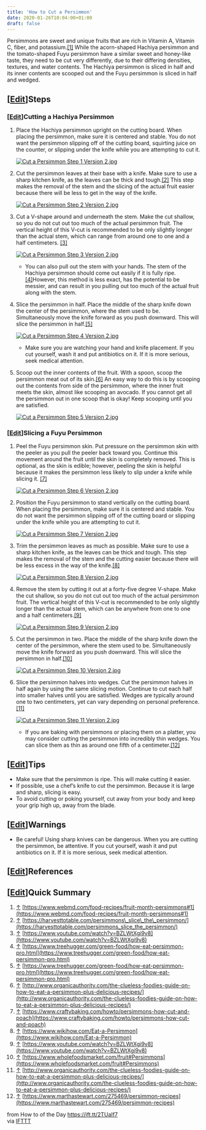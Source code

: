 ```yaml
---
title: 'How to Cut a Persimmon'
date: 2020-01-26T10:04:00+01:00
draft: false
---
```


Persimmons are sweet and unique fruits that are rich in Vitamin A, Vitamin C, fiber, and potassium.[\[1\]](#_note-1) While the acorn-shaped Hachiya persimmon and the tomato-shaped Fuyu persimmon have a similar sweet and honey-like taste, they need to be cut very differently, due to their differing densities, textures, and water contents. The Hachiya persimmon is sliced in half and its inner contents are scooped out and the Fuyu persimmon is sliced in half and wedged.

\[[Edit](https://www.wikihow.com/index.php?title=Cut-a-Persimmon&action=edit&section=1 "Edit section: Steps")\]Steps
--------------------------------------------------------------------------------------------------------------------

### \[[Edit](https://www.wikihow.com/index.php?title=Cut-a-Persimmon&action=edit&section=2 "Edit section: Cutting a Hachiya Persimmon")\]Cutting a Hachiya Persimmon

1.  Place the Hachiya persimmon upright on the cutting board. When placing the persimmon, make sure it is centered and stable. You do not want the persimmon slipping off of the cutting board, squirting juice on the counter, or slipping under the knife while you are attempting to cut it.
    
    [![Cut a Persimmon Step 1 Version 2.jpg](https://www.wikihow.com/images/thumb/3/38/Cut-a-Persimmon-Step-1-Version-2.jpg/aid10353637-v4-728px-Cut-a-Persimmon-Step-1-Version-2.jpg)](https://www.wikihow.com/Image:Cut-a-Persimmon-Step-1-Version-2.jpg)
    
2.  Cut the persimmon leaves at their base with a knife. Make sure to use a sharp kitchen knife, as the leaves can be thick and tough.[\[2\]](#_note-2) This step makes the removal of the stem and the slicing of the actual fruit easier because there will be less to get in the way of the knife.
    
    [![Cut a Persimmon Step 2 Version 2.jpg](https://www.wikihow.com/images/thumb/5/5b/Cut-a-Persimmon-Step-2-Version-2.jpg/aid10353637-v4-728px-Cut-a-Persimmon-Step-2-Version-2.jpg)](https://www.wikihow.com/Image:Cut-a-Persimmon-Step-2-Version-2.jpg)
    
3.  Cut a V-shape around and underneath the stem. Make the cut shallow, so you do not cut out too much of the actual persimmon fruit. The vertical height of this V-cut is recommended to be only slightly longer than the actual stem, which can range from around one to one and a half centimeters. [\[3\]](#_note-3)
    
    [![Cut a Persimmon Step 3 Version 2.jpg](https://www.wikihow.com/images/thumb/1/10/Cut-a-Persimmon-Step-3-Version-2.jpg/aid10353637-v4-728px-Cut-a-Persimmon-Step-3-Version-2.jpg)](https://www.wikihow.com/Image:Cut-a-Persimmon-Step-3-Version-2.jpg)
    
    *   You can also pull out the stem with your hands. The stem of the Hachiya persimmon should come out easily if it is fully ripe.[\[4\]](#_note-4)However, this method is less exact, has the potential to be messier, and can result in you pulling out too much of the actual fruit along with the stem.
4.  Slice the persimmon in half. Place the middle of the sharp knife down the center of the persimmon, where the stem used to be. Simultaneously move the knife forward as you push downward. This will slice the persimmon in half.[\[5\]](#_note-5)
    
    [![Cut a Persimmon Step 4 Version 2.jpg](https://www.wikihow.com/images/thumb/b/bd/Cut-a-Persimmon-Step-4-Version-2.jpg/aid10353637-v4-728px-Cut-a-Persimmon-Step-4-Version-2.jpg)](https://www.wikihow.com/Image:Cut-a-Persimmon-Step-4-Version-2.jpg)
    
    *   Make sure you are watching your hand and knife placement. If you cut yourself, wash it and put antibiotics on it. If it is more serious, seek medical attention.
5.  Scoop out the inner contents of the fruit. With a spoon, scoop the persimmon meat out of its skin.[\[6\]](#_note-6) An easy way to do this is by scooping out the contents from side of the persimmon, where the inner fruit meets the skin, almost like scooping an avocado. If you cannot get all the persimmon out in one scoop that is okay! Keep scooping until you are satisfied.
    
    [![Cut a Persimmon Step 5 Version 2.jpg](https://www.wikihow.com/images/thumb/f/fc/Cut-a-Persimmon-Step-5-Version-2.jpg/aid10353637-v4-728px-Cut-a-Persimmon-Step-5-Version-2.jpg)](https://www.wikihow.com/Image:Cut-a-Persimmon-Step-5-Version-2.jpg)
    

### \[[Edit](https://www.wikihow.com/index.php?title=Cut-a-Persimmon&action=edit&section=3 "Edit section: Slicing a Fuyu Persimmon")\]Slicing a Fuyu Persimmon

1.  Peel the Fuyu persimmon skin. Put pressure on the persimmon skin with the peeler as you pull the peeler back toward you. Continue this movement around the fruit until the skin is completely removed. This is optional, as the skin is edible; however, peeling the skin is helpful because it makes the persimmon less likely to slip under a knife while slicing it. [\[7\]](#_note-7)
    
    [![Cut a Persimmon Step 6 Version 2.jpg](https://www.wikihow.com/images/thumb/6/67/Cut-a-Persimmon-Step-6-Version-2.jpg/aid10353637-v4-728px-Cut-a-Persimmon-Step-6-Version-2.jpg)](https://www.wikihow.com/Image:Cut-a-Persimmon-Step-6-Version-2.jpg)
    
2.  Position the Fuyu persimmon to stand vertically on the cutting board. When placing the persimmon, make sure it is centered and stable. You do not want the persimmon slipping off of the cutting board or slipping under the knife while you are attempting to cut it.
    
    [![Cut a Persimmon Step 7 Version 2.jpg](https://www.wikihow.com/images/thumb/7/7d/Cut-a-Persimmon-Step-7-Version-2.jpg/aid10353637-v4-728px-Cut-a-Persimmon-Step-7-Version-2.jpg)](https://www.wikihow.com/Image:Cut-a-Persimmon-Step-7-Version-2.jpg)
    
3.  Trim the persimmon leaves as much as possible. Make sure to use a sharp kitchen knife, as the leaves can be thick and tough. This step makes the removal of the stem and the cutting easier because there will be less excess in the way of the knife.[\[8\]](#_note-8)
    
    [![Cut a Persimmon Step 8 Version 2.jpg](https://www.wikihow.com/images/thumb/d/d2/Cut-a-Persimmon-Step-8-Version-2.jpg/aid10353637-v4-728px-Cut-a-Persimmon-Step-8-Version-2.jpg)](https://www.wikihow.com/Image:Cut-a-Persimmon-Step-8-Version-2.jpg)
    
4.  Remove the stem by cutting it out at a forty-five degree V-shape. Make the cut shallow, so you do not cut out too much of the actual persimmon fruit. The vertical height of this V-cut is recommended to be only slightly longer than the actual stem, which can be anywhere from one to one and a half centimeters.[\[9\]](#_note-9)
    
    [![Cut a Persimmon Step 9 Version 2.jpg](https://www.wikihow.com/images/thumb/b/b6/Cut-a-Persimmon-Step-9-Version-2.jpg/aid10353637-v4-728px-Cut-a-Persimmon-Step-9-Version-2.jpg)](https://www.wikihow.com/Image:Cut-a-Persimmon-Step-9-Version-2.jpg)
    
5.  Cut the persimmon in two. Place the middle of the sharp knife down the center of the persimmon, where the stem used to be. Simultaneously move the knife forward as you push downward. This will slice the persimmon in half.[\[10\]](#_note-10)
    
    [![Cut a Persimmon Step 10 Version 2.jpg](https://www.wikihow.com/images/thumb/5/58/Cut-a-Persimmon-Step-10-Version-2.jpg/aid10353637-v4-728px-Cut-a-Persimmon-Step-10-Version-2.jpg)](https://www.wikihow.com/Image:Cut-a-Persimmon-Step-10-Version-2.jpg)
    
6.  Slice the persimmon halves into wedges. Cut the persimmon halves in half again by using the same slicing motion. Continue to cut each half into smaller halves until you are satisfied. Wedges are typically around one to two centimeters, yet can vary depending on personal preference.[\[11\]](#_note-11)
    
    [![Cut a Persimmon Step 11 Version 2.jpg](https://www.wikihow.com/images/thumb/b/b9/Cut-a-Persimmon-Step-11-Version-2.jpg/aid10353637-v4-728px-Cut-a-Persimmon-Step-11-Version-2.jpg)](https://www.wikihow.com/Image:Cut-a-Persimmon-Step-11-Version-2.jpg)
    
    *   If you are baking with persimmons or placing them on a platter, you may consider cutting the persimmon into incredibly thin wedges. You can slice them as thin as around one fifth of a centimeter.[\[12\]](#_note-12)

\[[Edit](https://www.wikihow.com/index.php?title=Cut-a-Persimmon&action=edit&section=4 "Edit section: Tips")\]Tips
------------------------------------------------------------------------------------------------------------------

*   Make sure that the persimmon is ripe. This will make cutting it easier.
*   If possible, use a chef’s knife to cut the persimmon. Because it is large and sharp, slicing is easy.
*   To avoid cutting or poking yourself, cut away from your body and keep your grip high up, away from the blade.

\[[Edit](https://www.wikihow.com/index.php?title=Cut-a-Persimmon&action=edit&section=5 "Edit section: Warnings")\]Warnings
--------------------------------------------------------------------------------------------------------------------------

*   Be careful! Using sharp knives can be dangerous. When you are cutting the persimmon, be attentive. If you cut yourself, wash it and put antibiotics on it. If it is more serious, seek medical attention.

\[[Edit](https://www.wikihow.com/index.php?title=Cut-a-Persimmon&action=edit&section=6 "Edit section: References")\]References
------------------------------------------------------------------------------------------------------------------------------

\[[Edit](https://www.wikihow.com/index.php?title=Cut-a-Persimmon&action=edit&section=7 "Edit section: Quick Summary")\]Quick Summary
------------------------------------------------------------------------------------------------------------------------------------

1.  [↑](#_ref-1) [https://www.webmd.com/food-recipes/fruit-month-persimmons#1](https://www.webmd.com/food-recipes/fruit-month-persimmons#1)
2.  [↑](#_ref-2) [https://harvesttotable.com/persimmons\_slice\_the\_persimmon/](https://harvesttotable.com/persimmons_slice_the_persimmon/)
3.  [↑](#_ref-3) [https://www.youtube.com/watch?v=BZLWtXgi9v8](https://www.youtube.com/watch?v=BZLWtXgi9v8)
4.  [↑](#_ref-4) [https://www.treehugger.com/green-food/how-eat-persimmon-pro.html](https://www.treehugger.com/green-food/how-eat-persimmon-pro.html)
5.  [↑](#_ref-5) [https://www.treehugger.com/green-food/how-eat-persimmon-pro.html](https://www.treehugger.com/green-food/how-eat-persimmon-pro.html)
6.  [↑](#_ref-6) [http://www.organicauthority.com/the-clueless-foodies-guide-on-how-to-eat-a-persimmon-plus-delicious-recipes/](http://www.organicauthority.com/the-clueless-foodies-guide-on-how-to-eat-a-persimmon-plus-delicious-recipes/)
7.  [↑](#_ref-7) [https://www.craftybaking.com/howto/persimmons-how-cut-and-poach](https://www.craftybaking.com/howto/persimmons-how-cut-and-poach)
8.  [↑](#_ref-8) [https://www.wikihow.com/Eat-a-Persimmon](https://www.wikihow.com/Eat-a-Persimmon)
9.  [↑](#_ref-9) [https://www.youtube.com/watch?v=BZLWtXgi9v8](https://www.youtube.com/watch?v=BZLWtXgi9v8)
10.  [↑](#_ref-10) [https://www.wholefoodsmarket.com/fruit#Persimmons](https://www.wholefoodsmarket.com/fruit#Persimmons)
11.  [↑](#_ref-11) [http://www.organicauthority.com/the-clueless-foodies-guide-on-how-to-eat-a-persimmon-plus-delicious-recipes/](http://www.organicauthority.com/the-clueless-foodies-guide-on-how-to-eat-a-persimmon-plus-delicious-recipes/)
12.  [↑](#_ref-12) [https://www.marthastewart.com/275469/persimmon-recipes](https://www.marthastewart.com/275469/persimmon-recipes)

  
  
from How to of the Day https://ift.tt/2TUaIf7  
via [IFTTT](https://ifttt.com/?ref=da&site=blogger)